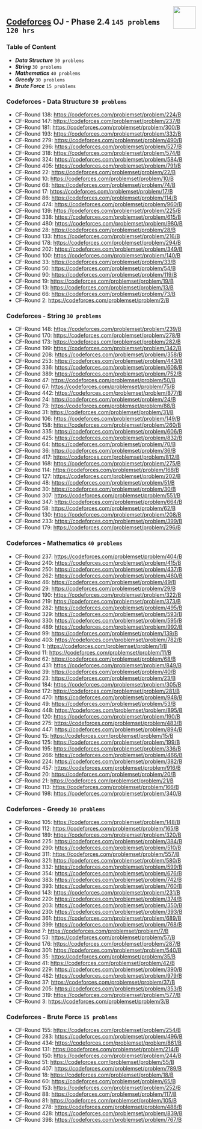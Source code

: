 <img align="right" width="60" height="60" src="https://github.com/cs-MohamedAyman/Problem-Solving-Training/blob/master/online-judges-logos/codeforces.jpg">

## [Codeforces](https://codeforces.com/) OJ - Phase 2.4 `145 problems` `120 hrs`

### Table of Content

- ***Data Structure*** `30 problems`
- ***String***         `30 problems`
- ***Mathematics***    `40 problems`
- ***Greedy***         `30 problems`
- ***Brute Force***    `15 problems`

### Codeforces - Data Structure `30 problems`

- CF-Round 138: https://codeforces.com/problemset/problem/224/B
- CF-Round 147: https://codeforces.com/problemset/problem/237/B
- CF-Round 181: https://codeforces.com/problemset/problem/300/B
- CF-Round 193: https://codeforces.com/problemset/problem/332/B
- CF-Round 279: https://codeforces.com/problemset/problem/490/B
- CF-Round 296: https://codeforces.com/problemset/problem/527/B
- CF-Round 318: https://codeforces.com/problemset/problem/574/B
- CF-Round 324: https://codeforces.com/problemset/problem/584/B
- CF-Round 405: https://codeforces.com/problemset/problem/791/B
- CF-Round 22: https://codeforces.com/problemset/problem/22/B
- CF-Round 10: https://codeforces.com/problemset/problem/10/B
- CF-Round 68: https://codeforces.com/problemset/problem/74/B
- CF-Round 17: https://codeforces.com/problemset/problem/17/B
- CF-Round 86: https://codeforces.com/problemset/problem/114/B
- CF-Round 474: https://codeforces.com/problemset/problem/960/B
- CF-Round 139: https://codeforces.com/problemset/problem/225/B
- CF-Round 338: https://codeforces.com/problemset/problem/615/B
- CF-Round 480: https://codeforces.com/problemset/problem/980/B
- CF-Round 28: https://codeforces.com/problemset/problem/28/B
- CF-Round 133: https://codeforces.com/problemset/problem/216/B
- CF-Round 178: https://codeforces.com/problemset/problem/294/B
- CF-Round 202: https://codeforces.com/problemset/problem/349/B
- CF-Round 100: https://codeforces.com/problemset/problem/140/B
- CF-Round 33: https://codeforces.com/problemset/problem/33/B
- CF-Round 50: https://codeforces.com/problemset/problem/54/B
- CF-Round 90: https://codeforces.com/problemset/problem/119/B
- CF-Round 19: https://codeforces.com/problemset/problem/19/B
- CF-Round 13: https://codeforces.com/problemset/problem/13/B
- CF-Round 66: https://codeforces.com/problemset/problem/73/B
- CF-Round 2: https://codeforces.com/problemset/problem/2/B

### Codeforces - String `30 problems`

- CF-Round 148: https://codeforces.com/problemset/problem/239/B
- CF-Round 170: https://codeforces.com/problemset/problem/278/B
- CF-Round 173: https://codeforces.com/problemset/problem/282/B
- CF-Round 199: https://codeforces.com/problemset/problem/342/B
- CF-Round 208: https://codeforces.com/problemset/problem/358/B
- CF-Round 253: https://codeforces.com/problemset/problem/443/B
- CF-Round 336: https://codeforces.com/problemset/problem/608/B
- CF-Round 389: https://codeforces.com/problemset/problem/752/B
- CF-Round 47: https://codeforces.com/problemset/problem/50/B
- CF-Round 67: https://codeforces.com/problemset/problem/75/B
- CF-Round 442: https://codeforces.com/problemset/problem/877/B
- CF-Round 24: https://codeforces.com/problemset/problem/24/B
- CF-Round 73: https://codeforces.com/problemset/problem/88/B
- CF-Round 31: https://codeforces.com/problemset/problem/31/B
- CF-Round 106: https://codeforces.com/problemset/problem/149/B
- CF-Round 158: https://codeforces.com/problemset/problem/260/B
- CF-Round 335: https://codeforces.com/problemset/problem/606/B
- CF-Round 425: https://codeforces.com/problemset/problem/832/B
- CF-Round 64: https://codeforces.com/problemset/problem/70/B
- CF-Round 36: https://codeforces.com/problemset/problem/36/B
- CF-Round 417: https://codeforces.com/problemset/problem/812/B
- CF-Round 168: https://codeforces.com/problemset/problem/275/B
- CF-Round 114: https://codeforces.com/problemset/problem/168/B
- CF-Round 127: https://codeforces.com/problemset/problem/202/B
- CF-Round 48: https://codeforces.com/problemset/problem/51/B
- CF-Round 30: https://codeforces.com/problemset/problem/30/B
- CF-Round 307: https://codeforces.com/problemset/problem/551/B
- CF-Round 347: https://codeforces.com/problemset/problem/664/B
- CF-Round 58: https://codeforces.com/problemset/problem/62/B
- CF-Round 130: https://codeforces.com/problemset/problem/208/B
- CF-Round 233: https://codeforces.com/problemset/problem/399/B
- CF-Round 179: https://codeforces.com/problemset/problem/296/B

### Codeforces - Mathematics `40 problems`

- CF-Round 237: https://codeforces.com/problemset/problem/404/B
- CF-Round 240: https://codeforces.com/problemset/problem/415/B
- CF-Round 250: https://codeforces.com/problemset/problem/437/B
- CF-Round 262: https://codeforces.com/problemset/problem/460/B
- CF-Round 46: https://codeforces.com/problemset/problem/49/B
- CF-Round 29: https://codeforces.com/problemset/problem/29/B
- CF-Round 190: https://codeforces.com/problemset/problem/322/B
- CF-Round 219: https://codeforces.com/problemset/problem/373/B
- CF-Round 282: https://codeforces.com/problemset/problem/495/B
- CF-Round 329: https://codeforces.com/problemset/problem/593/B
- CF-Round 330: https://codeforces.com/problemset/problem/595/B
- CF-Round 489: https://codeforces.com/problemset/problem/992/B
- CF-Round 99: https://codeforces.com/problemset/problem/139/B
- CF-Round 403: https://codeforces.com/problemset/problem/782/B
- CF-Round 1: https://codeforces.com/problemset/problem/1/B
- CF-Round 11: https://codeforces.com/problemset/problem/11/B
- CF-Round 62: https://codeforces.com/problemset/problem/68/B
- CF-Round 431: https://codeforces.com/problemset/problem/849/B
- CF-Round 39: https://codeforces.com/problemset/problem/40/B
- CF-Round 23: https://codeforces.com/problemset/problem/23/B
- CF-Round 184: https://codeforces.com/problemset/problem/305/B
- CF-Round 172: https://codeforces.com/problemset/problem/281/B
- CF-Round 470: https://codeforces.com/problemset/problem/948/B
- CF-Round 49: https://codeforces.com/problemset/problem/53/B
- CF-Round 448: https://codeforces.com/problemset/problem/895/B
- CF-Round 120: https://codeforces.com/problemset/problem/190/B
- CF-Round 275: https://codeforces.com/problemset/problem/483/B
- CF-Round 447: https://codeforces.com/problemset/problem/894/B
- CF-Round 15: https://codeforces.com/problemset/problem/15/B
- CF-Round 125: https://codeforces.com/problemset/problem/199/B
- CF-Round 195: https://codeforces.com/problemset/problem/336/B
- CF-Round 266: https://codeforces.com/problemset/problem/466/B
- CF-Round 224: https://codeforces.com/problemset/problem/382/B
- CF-Round 457: https://codeforces.com/problemset/problem/916/B
- CF-Round 20: https://codeforces.com/problemset/problem/20/B
- CF-Round 21: https://codeforces.com/problemset/problem/21/B
- CF-Round 113: https://codeforces.com/problemset/problem/166/B
- CF-Round 198: https://codeforces.com/problemset/problem/340/B

### Codeforces - Greedy `30 problems`

- CF-Round 105: https://codeforces.com/problemset/problem/148/B
- CF-Round 112: https://codeforces.com/problemset/problem/165/B
- CF-Round 189: https://codeforces.com/problemset/problem/320/B
- CF-Round 225: https://codeforces.com/problemset/problem/384/B
- CF-Round 290: https://codeforces.com/problemset/problem/510/B
- CF-Round 311: https://codeforces.com/problemset/problem/557/B
- CF-Round 321: https://codeforces.com/problemset/problem/580/B
- CF-Round 332: https://codeforces.com/problemset/problem/599/B
- CF-Round 354: https://codeforces.com/problemset/problem/676/B
- CF-Round 383: https://codeforces.com/problemset/problem/742/B
- CF-Round 393: https://codeforces.com/problemset/problem/760/B
- CF-Round 143: https://codeforces.com/problemset/problem/231/B
- CF-Round 220: https://codeforces.com/problemset/problem/374/B
- CF-Round 203: https://codeforces.com/problemset/problem/350/B
- CF-Round 230: https://codeforces.com/problemset/problem/393/B
- CF-Round 361: https://codeforces.com/problemset/problem/689/B
- CF-Round 399: https://codeforces.com/problemset/problem/768/B
- CF-Round 7: https://codeforces.com/problemset/problem/7/B
- CF-Round 53: https://codeforces.com/problemset/problem/57/B
- CF-Round 176: https://codeforces.com/problemset/problem/287/B
- CF-Round 301: https://codeforces.com/problemset/problem/540/B
- CF-Round 35: https://codeforces.com/problemset/problem/35/B
- CF-Round 41: https://codeforces.com/problemset/problem/42/B
- CF-Round 229: https://codeforces.com/problemset/problem/390/B
- CF-Round 482: https://codeforces.com/problemset/problem/979/B
- CF-Round 37: https://codeforces.com/problemset/problem/37/B
- CF-Round 205: https://codeforces.com/problemset/problem/353/B
- CF-Round 319: https://codeforces.com/problemset/problem/577/B
- CF-Round 3: https://codeforces.com/problemset/problem/3/B

### Codeforces - Brute Force `15 problems`

- CF-Round 155: https://codeforces.com/problemset/problem/254/B
- CF-Round 283: https://codeforces.com/problemset/problem/496/B
- CF-Round 434: https://codeforces.com/problemset/problem/861/B
- CF-Round 131: https://codeforces.com/problemset/problem/214/B
- CF-Round 150: https://codeforces.com/problemset/problem/244/B
- CF-Round 51: https://codeforces.com/problemset/problem/55/B
- CF-Round 407: https://codeforces.com/problemset/problem/789/B
- CF-Round 18: https://codeforces.com/problemset/problem/18/B
- CF-Round 60: https://codeforces.com/problemset/problem/65/B
- CF-Round 153: https://codeforces.com/problemset/problem/252/B
- CF-Round 88: https://codeforces.com/problemset/problem/117/B
- CF-Round 81: https://codeforces.com/problemset/problem/105/B
- CF-Round 278: https://codeforces.com/problemset/problem/488/B
- CF-Round 428: https://codeforces.com/problemset/problem/839/B
- CF-Round 398: https://codeforces.com/problemset/problem/767/B
